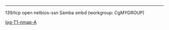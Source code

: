 
****

139/tcp   open          netbios-ssn Samba smbd (workgroup: CgMYGROUP)

[log-T1-nmap-A](./log-T1-nmap-A)
